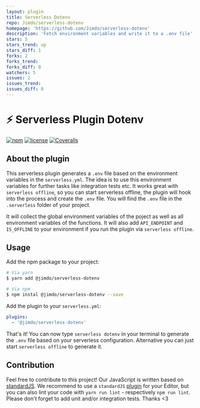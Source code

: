 ```yaml
---
layout: plugin
title: Serverless Dotenv
repo: Jimdo/serverless-dotenv
homepage: 'https://github.com/Jimdo/serverless-dotenv'
description: 'Fetch environment variables and write it to a .env file'
stars: 5
stars_trend: up
stars_diff: 1
forks: 2
forks_trend: 
forks_diff: 0
watchers: 5
issues: 2
issues_trend: 
issues_diff: 0
---
```



# ⚡️ Serverless Plugin Dotenv

[![npm](https://img.shields.io/npm/v/@jimdo/serverless-dotenv.svg)](https://www.npmjs.com/package/@jimdo/serverless-dotenv)
[![license](https://img.shields.io/github/license/jimdo/serverless-dotenv.svg)](https://github.com/jimdo/serverless-dotenv/blob/master/LICENSE)
[![Coveralls](https://img.shields.io/coveralls/jimdo/serverless-dotenv.svg)](https://coveralls.io/github/jimdo/serverless-dotenv)

## About the plugin

This serverless plugin generates a `.env` file based on the environment variables in the `serverless.yml`. The idea is to use this environment variables for further tasks like integration tests etc. It works great with `serverless offline`, so you can start serverless offline, the plugin will hook into the process and create the `.env` file. You will find the `.env` file in the `.serverless` folder of your project.

It will collect the global environment variables of the poject as well as all environment variables of the functions. It will also add `API_ENDPOINT` and `IS_OFFLINE` to your environment if you run the plugin via `serverless offline`.

## Usage

Add the npm package to your project:

```bash
# Via yarn
$ yarn add @jimdo/serverless-dotenv

# Via npm
$ npm instal @jimdo/serverless-dotenv --save
```

Add the plugin to your `serverless.yml`:

```yaml
plugins:
  - '@jimdo/serverless-dotenv'
```

That's it! You can now type `serverless dotenv` in your terminal to generate the `.env` file based on your serverless configuration. Alternative you can just start `serverless offline` to generate it.

## Contribution

Feel free to contribute to this project! Our JavaScript is written based on [standardJS](https://standardjs.com). We recommend to use a `standardJS` [plugin](https://standardjs.com/index.html#are-there-text-editor-plugins) for your Editor, but you can also lint your code with `yarn run lint` - respectively `npm run lint`. Please don't forget to add unit and/or integration tests. Thanks <3

